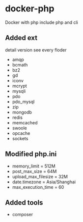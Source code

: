 # docker-php

Docker with php include php and cli

## Added ext

detail version see every floder

- amqp
- bcmath
- bz2 
- gd 
- iconv 
- mcrypt
- mysqli
- pdo
- pdo_mysql
- zip
- mongodb
- redis
- memcached
- swoole
- opcache
- sockets

## Modified php.ini

- memory_limit = 512M
- post_max_size = 64M
- upload_max_filesize = 32M
- date.timezone = Asia/Shanghai
- max_execution_time = 60

## Added tools

- composer
